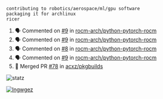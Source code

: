 ```
contributing to robotics/aerospace/ml/gpu software
packaging it for archlinux
ricer
```

<!--START_SECTION:activity-->
1. 🗣 Commented on [#9](https://github.com/rocm-arch/python-pytorch-rocm/issues/9) in [rocm-arch/python-pytorch-rocm](https://github.com/rocm-arch/python-pytorch-rocm)
2. 🗣 Commented on [#9](https://github.com/rocm-arch/python-pytorch-rocm/issues/9) in [rocm-arch/python-pytorch-rocm](https://github.com/rocm-arch/python-pytorch-rocm)
3. 🗣 Commented on [#8](https://github.com/rocm-arch/python-pytorch-rocm/issues/8) in [rocm-arch/python-pytorch-rocm](https://github.com/rocm-arch/python-pytorch-rocm)
4. 🗣 Commented on [#9](https://github.com/rocm-arch/python-pytorch-rocm/issues/9) in [rocm-arch/python-pytorch-rocm](https://github.com/rocm-arch/python-pytorch-rocm)
5. 🎉 Merged PR [#78](https://github.com/acxz/pkgbuilds/pull/78) in [acxz/pkgbuilds](https://github.com/acxz/pkgbuilds)
<!--END_SECTION:activity-->


![statz](https://github-readme-stats.vercel.app/api?username=acxz&include_all_commits=true&show_icons=true)

[![lngwgez](https://github-readme-stats.vercel.app/api/top-langs/?username=acxz&layout=compact)](https://github.com/acxz/github-readme-stats)


<!--
**acxz/acxz** is a ✨ _special_ ✨ repository because its `README.md` (this file) appears on your GitHub profile.

Here are some ideas to get you started:

- 🔭 I’m currently working on ...
- 🌱 I’m currently learning ...
- 👯 I’m looking to collaborate on ...
- 🤔 I’m looking for help with ...
- 💬 Ask me about ...
- 📫 How to reach me: ...
- 😄 Pronouns: ...
- ⚡ Fun fact: ...
-->
